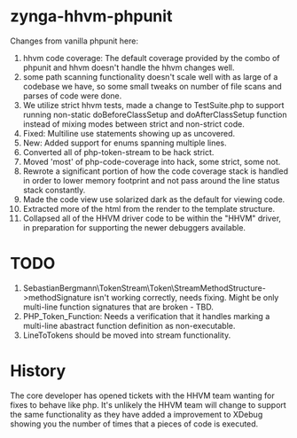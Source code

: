 # zynga-hhvm-phpunit

Changes from vanilla phpunit here:
1. hhvm code coverage: The default coverage provided by the combo of phpunit and hhvm doesn't handle the hhvm changes well.
1. some path scanning functionality doesn't scale well with as large of a codebase we have, so some small tweaks on number of file scans and parses of code were done.
1. We utilize strict hhvm tests, made a change to TestSuite.php to support running non-static doBeforeClassSetup and doAfterClassSetup function instead of mixing modes between strict and non-strict code.
1. Fixed: Multiline use statements showing up as uncovered.
1. New: Added support for enums spanning multiple lines.
1. Converted all of php-token-stream to be hack strict.
1. Moved 'most' of php-code-coverage into hack, some strict, some not.
1. Rewrote a significant portion of how the code coverage stack is handled in order to lower memory footprint and not pass around the line status stack constantly.
1. Made the code view use solarized dark as the default for viewing code.
1. Extracted more of the html from the render to the template structure.
1. Collapsed all of the HHVM driver code to be within the "HHVM" driver, in preparation for supporting the newer debuggers available.

# TODO  
1. SebastianBergmann\TokenStream\Token\StreamMethodStructure->methodSignature isn't working correctly, needs fixing. Might be only multi-line function signatures that are broken - TBD.
1. PHP_Token_Function: Needs a verification that it handles marking a multi-line abastract function definition as non-executable.
1. LineToTokens should be moved into stream functionality.

# History

The core developer has opened tickets with the HHVM team wanting for fixes to behave like php. It's unlikely the HHVM team will
change to support the same functionality as they have added a improvement to XDebug showing you the
number of times that a pieces of code is executed.

